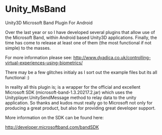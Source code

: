 # Unity_MsBand
Unity3D Microsoft Band Plugin For Android

Over the last year or so I have developed several plugins that allow use of the Microsoft Band, within Android based Unity3D applications. Finally, the time has come to release at least one of them (the most functional if not simple) to the masses.

For more information please see: http://www.dyadica.co.uk/controlling-virtual-experiences-using-biometrics/

There may be a few glitches initialy as I sort out the example files but its all functional :)

In reality all this plugin is; is a wrapper for the official and excellent Microsoft SDK (microsoft-band-1.3.20217.2.jar) which uses the Unityplayer.UnitySendMessage method to relay data to the unity application. So thanks and kudos must really go to Microsoft not only for producing a great product, but also for providing great developer support.

More information on the SDK can be found here:

http://developer.microsoftband.com/bandSDK
